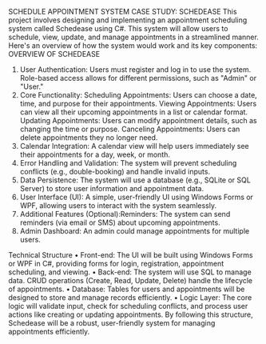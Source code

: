 SCHEDULE APPOINTMENT SYSTEM
CASE STUDY: SCHEDEASE
This project involves designing and implementing an appointment scheduling system called Schedease using C#. This system will allow users to schedule, view, update, and manage appointments in a streamlined manner. Here's an overview of how the system would work and its key components:
OVERVIEW OF SCHEDEASE
1.	User Authentication:
Users must register and log in to use the system.
Role-based access allows for different permissions, such as "Admin" or "User."
2.	Core Functionality:
Scheduling Appointments: Users can choose a date, time, and purpose for their appointments.
Viewing Appointments: Users can view all their upcoming appointments in a list or calendar format.
Updating Appointments: Users can modify appointment details, such as changing the time or purpose.
Canceling Appointments: Users can delete appointments they no longer need.
3.	Calendar Integration: A calendar view will help users immediately see their appointments for a day, week, or month.
4.	Error Handling and Validation: The system will prevent scheduling conflicts (e.g., double-booking) and handle invalid inputs.
5.	Data Persistence: The system will use a database (e.g., SQLite or SQL Server) to store user information and appointment data. 
6.	User Interface (UI): A simple, user-friendly UI using Windows Forms or WPF, allowing users to interact with the system seamlessly.
7.	Additional Features (Optional):Reminders: The system can send reminders (via email or SMS) about upcoming appointments.
8.	Admin Dashboard: An admin could manage appointments for multiple users.




Technical Structure
•	Front-end: The UI will be built using Windows Forms or WPF in C#, providing forms for login, registration, appointment scheduling, and viewing.
•	Back-end: The system will use SQL to manage data. CRUD operations (Create, Read, Update, Delete) handle the lifecycle of appointments.
•	Database: Tables for users and appointments will be designed to store and manage records efficiently.
•	Logic Layer: The core logic will validate input, check for scheduling conflicts, and process user actions like creating or updating appointments.
By following this structure, Schedease will be a robust, user-friendly system for managing appointments efficiently.

